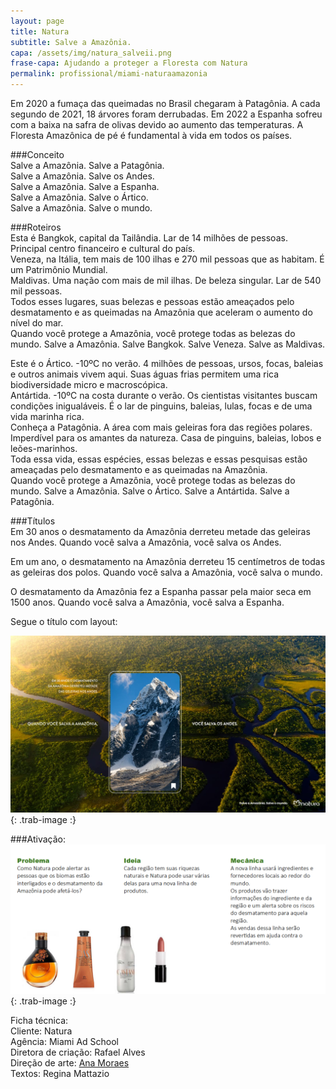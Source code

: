 ```yaml
---
layout: page
title: Natura
subtitle: Salve a Amazônia.
capa: /assets/img/natura_salveii.png
frase-capa: Ajudando a proteger a Floresta com Natura
permalink: profissional/miami-naturaamazonia
---
```


Em 2020 a fumaça das queimadas no Brasil chegaram à Patagônia. A cada segundo de 2021, 18 árvores foram derrubadas. Em 2022 a Espanha sofreu com a baixa na safra de olivas devido ao aumento das temperaturas. A Floresta Amazônica de pé é fundamental à vida em todos os países.  

###Conceito  
Salve a Amazônia. Salve a Patagônia.  
Salve a Amazônia. Salve os Andes.  
Salve a Amazônia. Salve a Espanha.  
Salve a Amazônia. Salve o Ártico.  
Salve a Amazônia. Salve o mundo.  


###Roteiros  
Esta é Bangkok, capital da Tailândia. Lar de 14 milhões de pessoas. Principal centro financeiro e cultural do país.  
Veneza, na Itália, tem mais de 100 ilhas e 270 mil pessoas que as habitam. É um Patrimônio Mundial.  
Maldivas. Uma nação com mais de mil ilhas. De beleza singular. Lar de 540 mil pessoas.  
Todos esses lugares, suas belezas e pessoas estão ameaçados pelo desmatamento e as queimadas na Amazônia que aceleram o aumento do nível do mar.  
Quando você protege a Amazônia, você protege todas as belezas do mundo. Salve a Amazônia. Salve Bangkok. Salve Veneza. Salve as Maldivas.  


Este é o Ártico. -10ºC no verão. 4 milhões de pessoas, ursos, focas, baleias e outros animais vivem aqui. Suas águas frias permitem uma rica biodiversidade micro e macroscópica.  
Antártida. -10ºC na costa durante o verão. Os cientistas visitantes buscam condições inigualáveis. É o lar de pinguins, baleias, lulas, focas e de uma vida marinha rica.  
Conheça a Patagônia. A área com mais geleiras fora das regiões polares. Imperdível para os amantes da natureza. Casa de pinguins, baleias, lobos e leões-marinhos.  
Toda essa vida, essas espécies, essas belezas e essas pesquisas estão ameaçadas pelo desmatamento e as queimadas na Amazônia.  
Quando você protege a Amazônia, você protege todas as belezas do mundo. Salve a Amazônia. Salve o Ártico. Salve a Antártida. Salve a Patagônia.  


###Títulos  
Em 30 anos o desmatamento da Amazônia derreteu metade das geleiras nos Andes. Quando você salva a Amazônia, você salva os Andes.  

Em um ano, o desmatamento na Amazônia derreteu 15 centímetros de todas as geleiras dos polos. Quando você salva a Amazônia, você salva o mundo.  

O desmatamento da Amazônia fez a Espanha passar pela maior seca em 1500 anos. Quando você salva a Amazônia, você salva a Espanha.  

Segue o título com layout:  

![imagem com a amazonia de fundo.'](/assets/img/natura_salve_amazonia.jpeg){: .trab-image :}  

###Ativação:  
![imagem com a amazonia de fundo.'](/assets/img/ativacao_natura.png){: .trab-image :}  


Ficha técnica:  
Cliente: Natura   
Agência: Miami Ad School   
Diretora de criação: Rafael Alves  
Direção de arte: [Ana Moraes](https://anaflaviamoraes.com.br/)  
Textos: Regina Mattazio 
